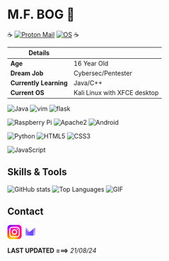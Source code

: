 # M.F. BOG 🐧
:coffee:
[![Proton Mail](https://img.shields.io/badge/Email%20service-Proton%20Mail-informational?style=flat-square&color=8B89CC&logo=protonmail&logoColor=white)](https://proton.me/mail) [![OS](https://img.shields.io/badge/OS-Linux-informational?style=flat-square&logo=linux&logoColor=white)](https://en.wikipedia.org/wiki/Linux)
:coffee:

| **Details**         |                      |
|---------------------|----------------------|
| **Age**             | 16 Year Old          |             
| **Dream Job**       | Cybersec/Pentester   |
| **Currently Learning**       | Java/C++   |
| **Current OS**       | Kali Linux with XFCE desktop   |

![Java](https://img.shields.io/badge/java-%23ED8B00.svg?style=for-the-badge&logo=openjdk&logoColor=black) ![vim](https://img.shields.io/badge/-vim-019733?logo=Vim&style=for-the-badge&logoColor=white) ![flask](https://img.shields.io/badge/-flask-000000?logo=Flask&style=for-the-badge&logoColor=white) 

![Raspberry Pi](https://img.shields.io/badge/-Raspberry%20Pi-C51A4A?style=flat-square&logo=Raspberry-Pi) ![Apache2](https://img.shields.io/badge/Apache2-black?style=flat-square&logo=apache) ![Android](https://img.shields.io/badge/Android-05150C?style=flat-square&logo=android) 

![Python](https://img.shields.io/badge/-Python-black?style=flat-square&logo=Python) ![HTML5](https://img.shields.io/badge/-HTML5-%23E44D27?style=flat-square&logo=html5&logoColor=ffffff) ![CSS3](https://img.shields.io/badge/-CSS3-%231572B6?style=flat-square&logo=css3)  

![JavaScript](https://img.shields.io/badge/-JavaScript-%23F7DF1C?style=flat-square&logo=javascript&logoColor=000000&labelColor=%23F7DF1C&color=%23FFCE5A) 
## Skills & Tools

![GitHub stats](https://github-readme-stats.vercel.app/api?username=mfbog&show_icons=true&hide_border=false&line_height=20&title_color=f69673&icon_color=1b93c9&show_owner=true&theme=dark) ![Top Languages](https://github-readme-stats.vercel.app/api/top-langs?username=mfbog&show_icons=true&locale=en&layout=compact&theme=dark) ![GIF](https://media1.giphy.com/media/v1.Y2lkPTc5MGI3NjExOWczM2cwMjJlbTZqaXdhc3ZmcjY4dW01MWMxMnpqdmcwemc1MjJpYSZlcD12MV9pbnRlcm5hbF9naWZfYnlfaWQmY3Q9Zw/B4dt6rXq6nABilHTYM/giphy.webp)

## Contact

[![Instagram](icons/instagram.png)](https://www.instagram.com/mfbog/)
[![ProtonMail](icons/proton.png)](mailto:jibdrw@proton.me)

**LAST UPDATED** **===>** _21/08/24_
